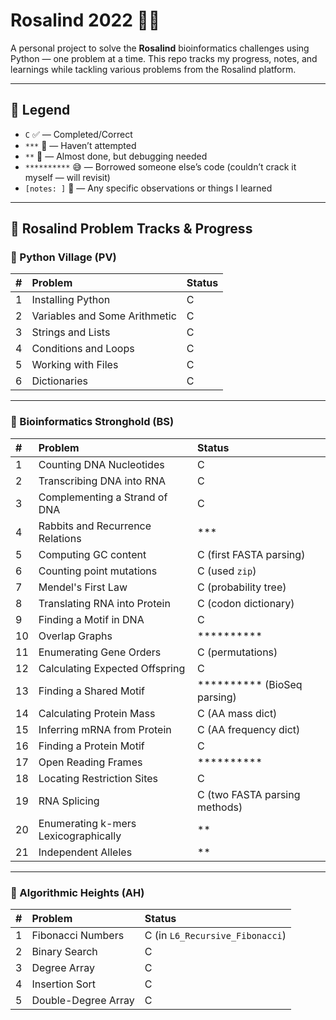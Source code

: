 # Rosalind 2022 🚀🧬

A personal project to solve the **Rosalind** bioinformatics challenges using Python — one problem at a time. This repo tracks my progress, notes, and learnings while tackling various problems from the Rosalind platform.

---

## 📌 Legend

- `C` ✅ — Completed/Correct  
- `***` 🚧 — Haven’t attempted  
- `**` 🐛 — Almost done, but debugging needed  
- `**********` 😅 — Borrowed someone else’s code (couldn’t crack it myself — will revisit)  
- `[notes: ]` 📝 — Any specific observations or things I learned  

---

## 📖 Rosalind Problem Tracks & Progress

### 🐍 Python Village (PV)

| #  | Problem                          | Status |
|:---|:--------------------------------|:-------|
| 1  | Installing Python               | C      |
| 2  | Variables and Some Arithmetic  | C      |
| 3  | Strings and Lists              | C      |
| 4  | Conditions and Loops           | C      |
| 5  | Working with Files             | C      |
| 6  | Dictionaries                   | C      |

---

### 🧬 Bioinformatics Stronghold (BS)

| #   | Problem                          | Status       |
|:----|:--------------------------------|:-------------|
| 1   | Counting DNA Nucleotides        | C            |
| 2   | Transcribing DNA into RNA       | C            |
| 3   | Complementing a Strand of DNA   | C            |
| 4   | Rabbits and Recurrence Relations| ***          |
| 5   | Computing GC content            | C (first FASTA parsing) |
| 6   | Counting point mutations        | C (used `zip`) |
| 7   | Mendel's First Law              | C (probability tree) |
| 8   | Translating RNA into Protein    | C (codon dictionary) |
| 9   | Finding a Motif in DNA          | C            |
| 10  | Overlap Graphs                  | **********   |
| 11  | Enumerating Gene Orders         | C (permutations) |
| 12  | Calculating Expected Offspring  | C            |
| 13  | Finding a Shared Motif          | ********** (BioSeq parsing) |
| 14  | Calculating Protein Mass        | C (AA mass dict) |
| 15  | Inferring mRNA from Protein     | C (AA frequency dict) |
| 16  | Finding a Protein Motif         | C            |
| 17  | Open Reading Frames             | **********   |
| 18  | Locating Restriction Sites      | C            |
| 19  | RNA Splicing                    | C (two FASTA parsing methods) |
| 20  | Enumerating k-mers Lexicographically | **       |
| 21  | Independent Alleles             | **           |



---

### 📐 Algorithmic Heights (AH)

| #  | Problem                        | Status |
|:---|:------------------------------|:---------|
| 1  | Fibonacci Numbers             | C (in `L6_Recursive_Fibonacci`) |
| 2  | Binary Search                 | C       |
| 3  | Degree Array                  | C       |
| 4  | Insertion Sort                | C       |
| 5  | Double-Degree Array           | C       |
